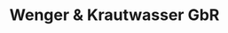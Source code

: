 ---
title: "Wenger & Krautwasser GbR"
url: /konstanz/wenger-und-krautwasser-gbr/
shop: Allgemein
---